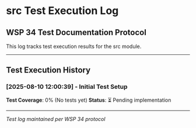 # src Test Execution Log

## WSP 34 Test Documentation Protocol
This log tracks test execution results for the src module.

---

## Test Execution History

### [2025-08-10 12:00:39] - Initial Test Setup
**Test Coverage**: 0% (No tests yet)
**Status**: ⏳ Pending implementation

---

*Test log maintained per WSP 34 protocol*
